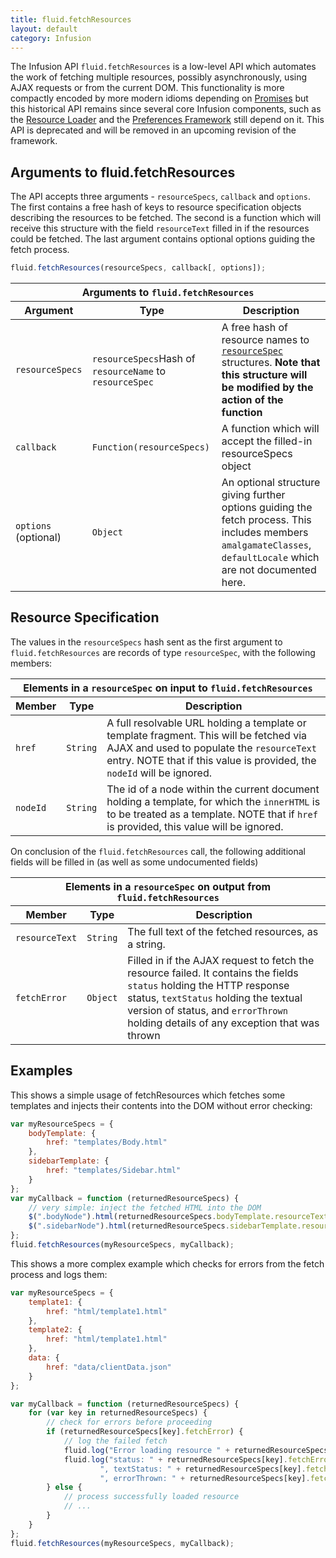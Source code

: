 ```yaml
---
title: fluid.fetchResources
layout: default
category: Infusion
---
```


The Infusion API `fluid.fetchResources` is a low-level API which automates the work of fetching multiple resources,
possibly asynchronously, using AJAX requests or from the current DOM. This functionality is more compactly encoded by
more modern idioms depending on [Promises](PromisesAPI.md) but this historical API remains since several core Infusion
components, such as the [Resource Loader](ResourceLoader.md) and the [Preferences Framework](PreferencesFramework.md)
still depend on it. This API is deprecated and will be removed in an upcoming revision of the framework.

## Arguments to fluid.fetchResources

The API accepts three arguments - `resourceSpecs`, `callback` and `options`. The first contains a free hash of keys to
resource specification objects describing the resources to be fetched. The second is a function which will receive this
structure with the field `resourceText` filled in if the resources could be fetched. The last argument contains optional
options guiding the fetch process.

```javascript
fluid.fetchResources(resourceSpecs, callback[, options]);
```

<table>
    <thead>
        <tr>
            <th colspan="3">Arguments to <code>fluid.fetchResources</code></th>
        </tr>
        <tr>
            <th>Argument</th>
            <th>Type</th>
            <th>Description</th>
        </tr>
    </thead>
    <tbody>
        <tr>
            <td><code>resourceSpecs</code></td>
            <td><code>resourceSpecs</code>Hash of <code>resourceName</code> to <code>resourceSpec</code></td>
            <td>
                A free hash of resource names to <a href="#resource-specification"><code>resourceSpec</code></a>
                structures. <b><strong>Note that this structure will be modified by the action of the
                function</strong></b>
            </td>
        </tr>
        <tr>
            <td><code>callback</code></td>
            <td><code>Function(resourceSpecs)</code></td>
            <td>A function which will accept the filled-in resourceSpecs object</td>
        </tr>
        <tr>
            <td><code>options</code> (optional)</td>
            <td><code>Object</code></td>
            <td>
                An optional structure giving further options guiding the fetch process. This includes members
                <code>amalgamateClasses</code>, <code>defaultLocale</code> which are not documented here.
            </td>
        </tr>
    </tbody>
</table>

## Resource Specification

The values in the `resourceSpecs` hash sent as the first argument to `fluid.fetchResources` are records of type
`resourceSpec`, with the following members:

<table>
    <thead>
        <tr>
            <th colspan="3">Elements in a <code>resourceSpec</code> on input to <code>fluid.fetchResources</code></th>
        </tr>
        <tr>
            <th>Member</th>
            <th>Type</th>
            <th>Description</th>
        </tr>
    </thead>
    <tbody>
        <tr>
            <td><code>href</code></td>
            <td><code>String</code></td>
            <td>
                A full resolvable URL holding a template or template fragment. This will be fetched via AJAX and used to
                populate the <code>resourceText</code> entry. NOTE that if this value is provided, the
                <code>nodeId</code> will be ignored.
            </td>
        </tr>
        <tr>
            <td><code>nodeId</code></td>
            <td><code>String</code></td>
            <td>
                The id of a node within the current document holding a template, for which the <code>innerHTML</code> is
                to be treated as a template. NOTE that if <code>href</code> is provided, this value will be ignored.
            </td>
        </tr>
    </tbody>
</table>

On conclusion of the `fluid.fetchResources` call, the following additional fields will be filled in (as well as some
undocumented fields)

<table>
    <thead>
        <tr>
            <th colspan="3">Elements in a <code>resourceSpec</code> on output from <code>fluid.fetchResources</code></th>
        </tr>
        <tr>
            <th>Member</th>
            <th>Type</th>
            <th>Description</th>
        </tr>
    </thead>
    <tbody>
        <tr>
            <td><code>resourceText</code></td>
            <td><code>String</code></td>
            <td>The full text of the fetched resources, as a string.</td>
        </tr>
        <tr>
            <td><code>fetchError</code></td>
            <td><code>Object</code></td>
            <td>
                Filled in if the AJAX request to fetch the resource failed. It contains the fields <code>status</code>
                holding the HTTP response status, <code>textStatus</code> holding the textual version of status, and
                <code>errorThrown</code> holding details of any exception that was thrown
            </td>
        </tr>
    </tbody>
</table>

## Examples

This shows a simple usage of fetchResources which fetches some templates and injects their contents into the DOM without
error checking:

```javascript
var myResourceSpecs = {
    bodyTemplate: {
        href: "templates/Body.html"
    },
    sidebarTemplate: {
        href: "templates/Sidebar.html"
    }
};
var myCallback = function (returnedResourceSpecs) {
    // very simple: inject the fetched HTML into the DOM
    $(".bodyNode").html(returnedResourceSpecs.bodyTemplate.resourceText);
    $(".sidebarNode").html(returnedResourceSpecs.sidebarTemplate.resourceText);
};
fluid.fetchResources(myResourceSpecs, myCallback);
```

This shows a more complex example which checks for errors from the fetch process and logs them:

```javascript
var myResourceSpecs = {
    template1: {
        href: "html/template1.html"
    },
    template2: {
        href: "html/template1.html"
    },
    data: {
        href: "data/clientData.json"
    }
};

var myCallback = function (returnedResourceSpecs) {
    for (var key in returnedResourceSpecs) {
        // check for errors before proceeding
        if (returnedResourceSpecs[key].fetchError) {
            // log the failed fetch
            fluid.log("Error loading resource " + returnedResourceSpecs[key].href);
            fluid.log("status: " + returnedResourceSpecs[key].fetchError.status +
                    ", textStatus: " + returnedResourceSpecs[key].fetchError.textStatus +
                    ", errorThrown: " + returnedResourceSpecs[key].fetchError.errorThrown);
        } else {
            // process successfully loaded resource
            // ...
        }
    }
};
fluid.fetchResources(myResourceSpecs, myCallback);
```
